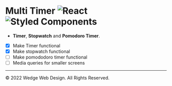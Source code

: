 # Multi Timer ![React](https://img.shields.io/badge/react-%2320232a.svg?style=for-the-badge&logo=react&logoColor=%2361DAFB) ![Styled Components](https://img.shields.io/badge/styled--components-DB7093?style=for-the-badge&logo=styled-components&logoColor=white)

* **Timer**, **Stopwatch** and **Pomodoro Timer**.

- [x] Make Timer functional
- [x] Make stopwatch functional
- [ ] Make pomododoro timer functional
- [ ] Media queries for smaller screens

- - -
© 2022 Wedge Web Design. All Rights Reserved.
